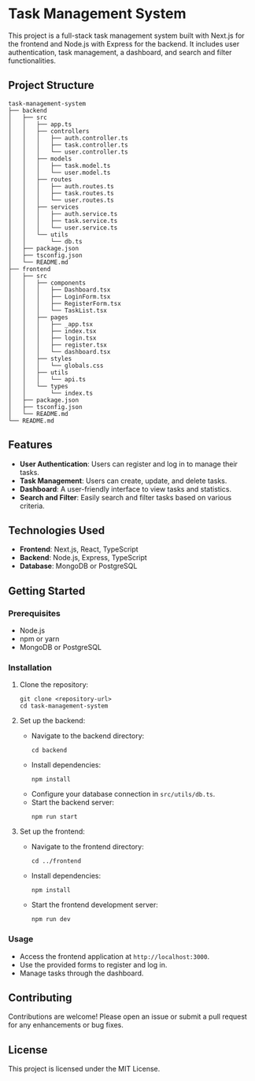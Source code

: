# Task Management System

This project is a full-stack task management system built with Next.js for the frontend and Node.js with Express for the backend. It includes user authentication, task management, a dashboard, and search and filter functionalities.

## Project Structure

```
task-management-system
├── backend
│   ├── src
│   │   ├── app.ts
│   │   ├── controllers
│   │   │   ├── auth.controller.ts
│   │   │   ├── task.controller.ts
│   │   │   └── user.controller.ts
│   │   ├── models
│   │   │   ├── task.model.ts
│   │   │   └── user.model.ts
│   │   ├── routes
│   │   │   ├── auth.routes.ts
│   │   │   ├── task.routes.ts
│   │   │   └── user.routes.ts
│   │   ├── services
│   │   │   ├── auth.service.ts
│   │   │   ├── task.service.ts
│   │   │   └── user.service.ts
│   │   └── utils
│   │       └── db.ts
│   ├── package.json
│   ├── tsconfig.json
│   └── README.md
├── frontend
│   ├── src
│   │   ├── components
│   │   │   ├── Dashboard.tsx
│   │   │   ├── LoginForm.tsx
│   │   │   ├── RegisterForm.tsx
│   │   │   └── TaskList.tsx
│   │   ├── pages
│   │   │   ├── _app.tsx
│   │   │   ├── index.tsx
│   │   │   ├── login.tsx
│   │   │   ├── register.tsx
│   │   │   └── dashboard.tsx
│   │   ├── styles
│   │   │   └── globals.css
│   │   ├── utils
│   │   │   └── api.ts
│   │   └── types
│   │       └── index.ts
│   ├── package.json
│   ├── tsconfig.json
│   └── README.md
└── README.md
```

## Features

- **User Authentication**: Users can register and log in to manage their tasks.
- **Task Management**: Users can create, update, and delete tasks.
- **Dashboard**: A user-friendly interface to view tasks and statistics.
- **Search and Filter**: Easily search and filter tasks based on various criteria.

## Technologies Used

- **Frontend**: Next.js, React, TypeScript
- **Backend**: Node.js, Express, TypeScript
- **Database**: MongoDB or PostgreSQL

## Getting Started

### Prerequisites

- Node.js
- npm or yarn
- MongoDB or PostgreSQL

### Installation

1. Clone the repository:
   ```
   git clone <repository-url>
   cd task-management-system
   ```

2. Set up the backend:
   - Navigate to the backend directory:
     ```
     cd backend
     ```
   - Install dependencies:
     ```
     npm install
     ```
   - Configure your database connection in `src/utils/db.ts`.
   - Start the backend server:
     ```
     npm run start
     ```

3. Set up the frontend:
   - Navigate to the frontend directory:
     ```
     cd ../frontend
     ```
   - Install dependencies:
     ```
     npm install
     ```
   - Start the frontend development server:
     ```
     npm run dev
     ```

### Usage

- Access the frontend application at `http://localhost:3000`.
- Use the provided forms to register and log in.
- Manage tasks through the dashboard.

## Contributing

Contributions are welcome! Please open an issue or submit a pull request for any enhancements or bug fixes.

## License

This project is licensed under the MIT License.
